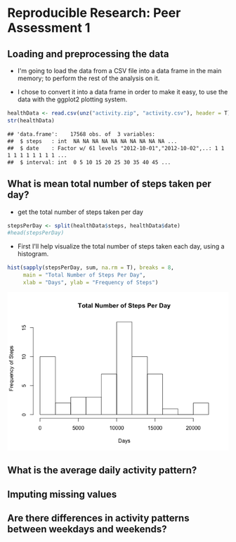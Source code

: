 # Reproducible Research: Peer Assessment 1


## Loading and preprocessing the data

* I'm going to load the data from a CSV file into a data frame in the main memory; to perform the rest of the analysis on it.

* I chose to convert it into a data frame in order to make it easy, to use the data with the ggplot2 plotting system.


```r
healthData <- read.csv(unz("activity.zip", "activity.csv"), header = T)
str(healthData)
```

```
## 'data.frame':	17568 obs. of  3 variables:
##  $ steps   : int  NA NA NA NA NA NA NA NA NA NA ...
##  $ date    : Factor w/ 61 levels "2012-10-01","2012-10-02",..: 1 1 1 1 1 1 1 1 1 1 ...
##  $ interval: int  0 5 10 15 20 25 30 35 40 45 ...
```

## What is mean total number of steps taken per day?

* get the total number of steps taken per day


```r
stepsPerDay <- split(healthData$steps, healthData$date)
#head(stepsPerDay)
```

* First I'll help visualize the total number of steps taken each day, using a histogram.


```r
hist(sapply(stepsPerDay, sum, na.rm = T), breaks = 8, 
     main = "Total Number of Steps Per Day",
     xlab = "Days", ylab = "Frequency of Steps")
```

![](PA1_template_files/figure-html/unnamed-chunk-3-1.png) 



## What is the average daily activity pattern?



## Imputing missing values



## Are there differences in activity patterns between weekdays and weekends?
